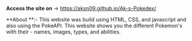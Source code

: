 **Access the site on** -> https://aksn09.github.io/Ak-s-Pokedex/

**About **:- This website was build using HTML, CSS, and javascript and also using the PokeAPI. This website shows you the different Pokemon's with their - names, images, types, and abilities.

